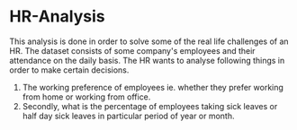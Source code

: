 # HR-Analysis
This analysis is done in order to solve some of the real life challenges of an HR.
The dataset consists of some company's employees and their attendance on the daily basis.
The HR wants to analyse following things in order to make certain decisions.
1. The working preference of employees ie. whether they prefer working from home or working from office.
2. Secondly, what is the percentage of employees taking sick leaves or half day sick leaves in particular period of year or month.
